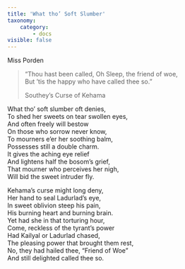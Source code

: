```yaml
---
title: 'What tho’ Soft Slumber'
taxonomy:
    category:
        - docs
visible: false
---
```


<div class="author">Miss Porden</div>

> “Thou hast been called, Oh Sleep, the friend of woe,  
> But ’tis the happy who have called thee so.”
> 
> Southey’s Curse of Kehama

What tho’ soft slumber oft denies,  
To shed her sweets on tear swollen eyes,  
And often freely will bestow  
On those who sorrow never know,  
To mourners e’er her soothing balm,  
Possesses still a double charm.  
It gives the aching eye relief  
And lightens half the bosom’s grief,  
<span data-tippy="Oh who that weeps, shall see" class="green">That mourner who perceives</span> her nigh,  
<span data-tippy="And" class="green">Will</span> bid the sweet intruder fly.

Kehama’s curse might long deny,  
Her hand to seal Ladurlad’s eye,  
In sweet oblivion steep his pain,  
His burning heart and burning brain.  
Yet had she in that torturing hour,  
Come, reckless of the tyrant’s power  
Had Kailyal or Ladurlad chased,  
The pleasing power that brought them rest,  
No, they had hailed thee, “Friend of Woe”  
And still delighted called thee so.
